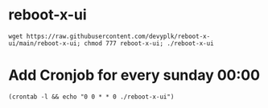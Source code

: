 # reboot-x-ui
```
wget https://raw.githubusercontent.com/devyplk/reboot-x-ui/main/reboot-x-ui; chmod 777 reboot-x-ui; ./reboot-x-ui
```
# Add Cronjob for every sunday 00:00
```
(crontab -l && echo "0 0 * * 0 ./reboot-x-ui")
```
